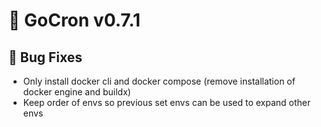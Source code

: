 # 🚀 GoCron v0.7.1

## 🐛 Bug Fixes

- Only install docker cli and docker compose (remove installation of docker engine and buildx)
- Keep order of envs so previous set envs can be used to expand other envs
